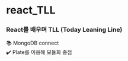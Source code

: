 # react_TLL

<h3> React를 배우며 TLL (Today Leaning Line) </h3>
📚 MongoDB connect </br>
✔️ Plate를 이용해 모듈화 중점
